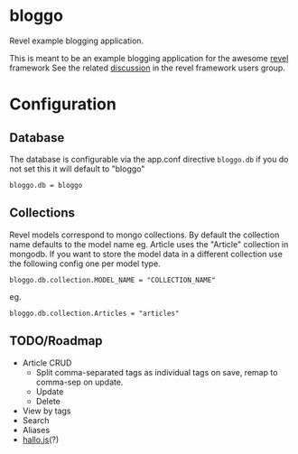 # bloggo

Revel example blogging application.

This is meant to be an example blogging application for the awesome [revel](github.com/robfig/revel "revel") framework
See the related [discussion](https://groups.google.com/forum/#!topic/revel-framework/-Uy98Bsm4y8 "google groups discussion") in the revel framework users group.

# Configuration

## Database

The database is configurable via the app.conf directive `bloggo.db` if you do not set this it will default to "bloggo"

    bloggo.db = bloggo

## Collections

Revel models correspond to mongo collections. By default the collection name defaults to the model name eg. Article uses the "Article" collection in mongodb. If you want to store the model data in a different collection use the following config one per model type.

    bloggo.db.collection.MODEL_NAME = "COLLECTION_NAME"
    
eg.

    bloggo.db.collection.Articles = "articles"

## TODO/Roadmap 

*   Article CRUD
    * Split comma-separated tags as individual tags on save, remap to comma-sep on update.
    * Update
    * Delete
* View by tags
* Search
* Aliases
* [hallo.js](http://hallojs.org/ "inline editing")(?)
